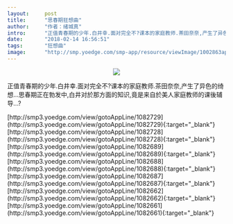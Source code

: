 ```yaml
---
layout:     post
title:      "思春期狂想曲"
author:     "作者：绪城真"
intro:      "正值青春期的少年.白井幸.面对完全不?课本的家庭教师.茶田奈奈,产生了异色的绮想...思春期正在勃发中,白井对於那方面的知识,竟是来自於美人家庭教师的课後辅导...?"
date:       "2018-02-14 16:56:51"
tags:       "狂想曲"
image:      "http://smp.yoedge.com/smp-app/resource/viewImage/1002863appline.png"
---
```

<div style="text-align: center">
<p><img src="http://smp.yoedge.com/smp-app/resource/viewImage/1002863appline.png"/></p>
</div>
<p class="post-meta">
<span>正值青春期的少年.白井幸.面对完全不?课本的家庭教师.茶田奈奈,产生了异色的绮想...思春期正在勃发中,白井对於那方面的知识,竟是来自於美人家庭教师的课後辅导...?</span>
</p>
[http://smp3.yoedge.com/view/gotoAppLine/1082729](http://smp3.yoedge.com/view/gotoAppLine/1082729){:target="_blank"}
[http://smp3.yoedge.com/view/gotoAppLine/1082728](http://smp3.yoedge.com/view/gotoAppLine/1082728){:target="_blank"}
[http://smp3.yoedge.com/view/gotoAppLine/1082689](http://smp3.yoedge.com/view/gotoAppLine/1082689){:target="_blank"}
[http://smp3.yoedge.com/view/gotoAppLine/1082688](http://smp3.yoedge.com/view/gotoAppLine/1082688){:target="_blank"}
[http://smp3.yoedge.com/view/gotoAppLine/1082687](http://smp3.yoedge.com/view/gotoAppLine/1082687){:target="_blank"}
[http://smp3.yoedge.com/view/gotoAppLine/1082662](http://smp3.yoedge.com/view/gotoAppLine/1082662){:target="_blank"}
[http://smp3.yoedge.com/view/gotoAppLine/1082661](http://smp3.yoedge.com/view/gotoAppLine/1082661){:target="_blank"}


